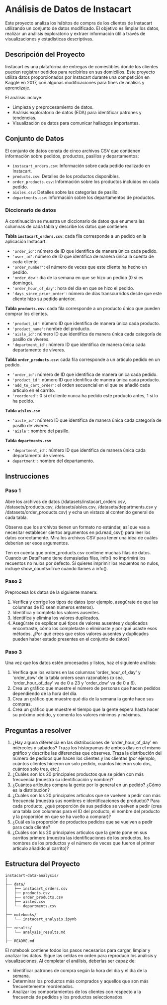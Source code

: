 # Análisis de Datos de Instacart
Este proyecto analiza los hábitos de compra de los clientes de Instacart utilizando un conjunto de datos modificado. El objetivo es limpiar los datos, realizar un análisis exploratorio y extraer información útil a través de visualizaciones y estadísticas descriptivas.

## Descripción del Proyecto
Instacart es una plataforma de entregas de comestibles donde los clientes pueden registrar pedidos para recibirlos en sus domicilios. Este proyecto utiliza datos proporcionados por Instacart durante una competición en Kaggle en 2017, con algunas modificaciones para fines de análisis y aprendizaje.

El análisis incluye:

- Limpieza y preprocesamiento de datos.
- Análisis exploratorio de datos (EDA) para identificar patrones y tendencias.
- Visualización de datos para comunicar hallazgos importantes.

## Conjunto de Datos
El conjunto de datos consta de cinco archivos CSV que contienen información sobre pedidos, productos, pasillos y departamentos:

- `instacart_orders.csv`: Información sobre cada pedido realizado en Instacart.
- `products.csv`: Detalles de los productos disponibles.
- `order_products.csv`: Información sobre los productos incluidos en cada pedido.
- `aisles.csv`: Detalles sobre las categorías de pasillo.
- `departments.csv`: Información sobre los departamentos de productos.

### Diccionario de datos
A continuación se muestra un diccionario de datos que enumera las columnas de cada tabla y describe los datos que contienen.

**Tabla `instacart_orders.csv`**: cada fila corresponde a un pedido en la aplicación Instacart.
  - `'order_id'`: número de ID que identifica de manera única cada pedido.
  - `'user_id'`: número de ID que identifica de manera única la cuenta de cada cliente.
  - `'order_number'`: el número de veces que este cliente ha hecho un pedido.
  - `'order_dow'`: día de la semana en que se hizo un pedido (0 si es domingo).
  - `'order_hour_of_day'`: hora del día en que se hizo el pedido.
  - `'days_since_prior_order'`: número de días transcurridos desde que este cliente hizo su pedido anterior.

**Tabla `products.csv`**: cada fila corresponde a un producto único que pueden comprar los clientes.  
  - `'product_id'`: número ID que identifica de manera única cada producto.
  - `'product_name'`: nombre del producto.
  - `'aisle_id'`: número ID que identifica de manera única cada categoría de pasillo de víveres.
  - `'department_id'`: número ID que identifica de manera única cada departamento de víveres.

**Tabla `order_products.csv`**: cada fila corresponde a un artículo pedido en un pedido.
  - `'order_id'`: número de ID que identifica de manera única cada pedido.
  - `'product_id'`: número ID que identifica de manera única cada producto.
  - `'add_to_cart_order'`: el orden secuencial en el que se añadió cada artículo en el carrito.
  - `'reordered'`: 0 si el cliente nunca ha pedido este producto antes, 1 si lo ha pedido.

**Tabla `aisles.csv`**
  - `'aisle_id'`: número ID que identifica de manera única cada categoría de pasillo de víveres.
  - `'aisle'`: nombre del pasillo.

**Tabla `departments.csv`**
  - `'department_id'`: número ID que identifica de manera única cada departamento de víveres.
  - `department'`: nombre del departamento.


##  Instrucciones

### Paso 1
Abre los archivos de datos (/datasets/instacart_orders.csv, /datasets/products.csv, /datasets/aisles.csv, /datasets/departments.csv y /datasets/order_products.csv) y echa un vistazo al contenido general de cada tabla.

Observa que los archivos tienen un formato no estándar, así que vas a necesitar establecer ciertos argumentos en pd.read_csv() para leer los datos correctamente. Mira los archivos CSV para tener una idea de cuáles deberían ser esos argumentos.

Ten en cuenta que order_products.csv contiene muchas filas de datos. Cuando un DataFrame tiene demasiadas filas, info() no imprimirá los recuentos no nulos por defecto. Si quieres imprimir los recuentos no nulos, incluye show_counts=True cuando llames a info().

### Paso 2
Preprocesa los datos de la siguiente manera:

1. Verifica y corrige los tipos de datos (por ejemplo, asegúrate de que las columnas de ID sean números enteros).
2. Identifica y completa los valores ausentes.
3. Identifica y elimina los valores duplicados.
4. Asegúrate de explicar qué tipos de valores ausentes y duplicados encontraste, cómo los completaste o eliminaste y por qué usaste esos métodos. ¿Por qué crees que estos valores ausentes y duplicados pueden haber estado presentes en el conjunto de datos?

### Paso 3 
Una vez que los datos estén procesados y listos, haz el siguiente análisis:

1. Verifica que los valores en las columnas 'order_hour_of_day' y 'order_dow' de la tabla orders sean razonables (o sea, 'order_hour_of_day' va de 0 a 23 y 'order_dow' va de 0 a 6).
2. Crea un gráfico que muestre el número de personas que hacen pedidos dependiendo de la hora del día.
3. Crea un gráfico que muestre qué día de la semana la gente hace sus compras.
4. Crea un gráfico que muestre el tiempo que la gente espera hasta hacer su próximo pedido, y comenta los valores mínimos y máximos.

## Preguntas a resolver 
1. ¿Hay alguna diferencia en las distribuciones de 'order_hour_of_day' en miércoles y sábados? Traza los histogramas de ambos días en el mismo gráfico y describe las diferencias que observes.
Traza la distribución del número de pedidos que hacen los clientes y las clientas (por ejemplo, cuántos clientes hicieron un solo pedido, cuántos hicieron solo dos, cuántos solo tres, etc.)
2. ¿Cuáles son los 20 principales productos que se piden con más frecuencia (muestra su identificación y nombre)?
3. ¿Cuántos artículos compra la gente por lo general en un pedido? ¿Cómo es la distribución?
4. ¿Cuáles son los 20 principales artículos que se vuelven a pedir con más frecuencia (muestra sus nombres e identificaciones de producto)?
Para cada producto, ¿qué proporción de sus pedidos se vuelven a pedir (crea una tabla con columnas para el ID del producto, el nombre del producto y la proporción en que se ha vuelto a comprar)?
5. ¿Cuál es la proporción de productos pedidos que se vuelven a pedir para cada cliente?
6. ¿Cuáles son los 20 principales artículos que la gente pone en sus carritos primero (muestra las identificaciones de los productos, los nombres de los productos y el número de veces que fueron el primer artículo añadido al carrito)?



## Estructura del Proyecto

```
instacart-data-analysis/
│
├── data/
│   ├── instacart_orders.csv
│   ├── products.csv
│   ├── order_products.csv
│   ├── aisles.csv
│   └── departments.csv
│
├── notebooks/
│   └── instacart_analysis.ipynb
│
├── results/
│   └── analysis_results.md
│
├── README.md
```

El notebook contiene todos los pasos necesarios para cargar, limpiar y analizar los datos. Sigue las celdas en orden para reproducir los análisis y visualizaciones. Al completar el análisis, deberías ser capaz de:

- Identificar patrones de compra según la hora del día y el día de la semana.
- Determinar los productos más comprados y aquellos que son más frecuentemente reordenados.
- Analizar los comportamientos de los clientes con respecto a la frecuencia de pedidos y los productos seleccionados.
